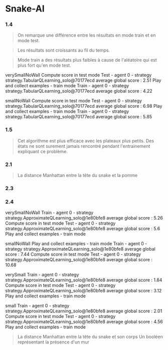 # Snake-AI

### 1.4

> On remarque une différence entre les résultats en mode train et en mode test.

> Les résultats sont croissants au fil du temps.

> Mode train a des résultats plus faibles à cause de l'aléatoire qui est plus fort qu'en mode test.

verySmallNoWall
Compute score in test mode
Test - agent 0 - strategy strategy.TabularQLearning_solo@70177ecd average global score : 2.51
Play and collect examples - train mode
Train - agent 0 - strategy strategy.TabularQLearning_solo@70177ecd average global score : 4.22

smallNoWall
Compute score in test mode
Test - agent 0 - strategy strategy.TabularQLearning_solo@70177ecd average global score : 6.98
Play and collect examples - train mode
Train - agent 0 - strategy strategy.TabularQLearning_solo@70177ecd average global score : 5.85

### 1.5

> Cet algorithme est plus efficace avec les plateaux plus petits.
> Des états ne sont surement jamais rencontré pendant l'entrainement expliquant ce problème.

### 2.1

> La distance Manhattan entre la tête du snake et la pomme

### 2.3

### 2.4

verySmallNoWall
Train - agent 0 - strategy strategy.ApproximateQLearning_solo@1e80bfe8 average global score : 5.26
Compute score in test mode
Test - agent 0 - strategy strategy.ApproximateQLearning_solo@1e80bfe8 average global score : 5.6
Play and collect examples - train mode

smallNoWall
Play and collect examples - train mode
Train - agent 0 - strategy strategy.ApproximateQLearning_solo@1e80bfe8 average global score : 7.44
Compute score in test mode
Test - agent 0 - strategy strategy.ApproximateQLearning_solo@1e80bfe8 average global score : 10.68

verySmall
Train - agent 0 - strategy strategy.ApproximateQLearning_solo@1e80bfe8 average global score : 1.84
Compute score in test mode
Test - agent 0 - strategy strategy.ApproximateQLearning_solo@1e80bfe8 average global score : 3.12
Play and collect examples - train mode

small
Train - agent 0 - strategy strategy.ApproximateQLearning_solo@1e80bfe8 average global score : 2.01
Compute score in test mode
Test - agent 0 - strategy strategy.ApproximateQLearning_solo@1e80bfe8 average global score : 4.56
Play and collect examples - train mode

> La distance Manhattan entre la tête du snake et son corps
> Un booléen représentant la présence d'un mur